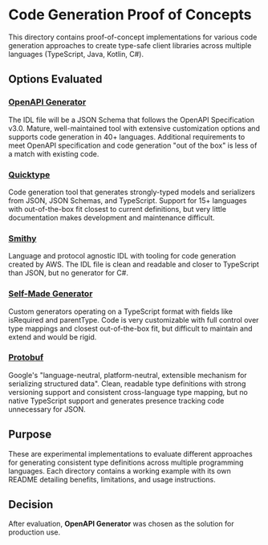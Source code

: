 # Code Generation Proof of Concepts

This directory contains proof-of-concept implementations for various code generation approaches to create type-safe client libraries across multiple languages (TypeScript, Java, Kotlin, C#).

## Options Evaluated

### [OpenAPI Generator](openAPI/)
The IDL file will be a JSON Schema that follows the OpenAPI Specification v3.0. Mature, well-maintained tool with extensive customization options and supports code generation in 40+ languages. Additional requirements to meet OpenAPI specification and code generation "out of the box" is less of a match with existing code.

### [Quicktype](quicktype/)
Code generation tool that generates strongly-typed models and serializers from JSON, JSON Schemas, and TypeScript. Support for 15+ languages with out-of-the-box fit closest to current definitions, but very little documentation makes development and maintenance difficult.

### [Smithy](smithy/)
Language and protocol agnostic IDL with tooling for code generation created by AWS. The IDL file is clean and readable and closer to TypeScript than JSON, but no generator for C#.

### [Self-Made Generator](self-made-generator/)
Custom generators operating on a TypeScript format with fields like isRequired and parentType. Code is very customizable with full control over type mappings and closest out-of-the-box fit, but difficult to maintain and extend and would be rigid.

### [Protobuf](protobuf/)
Google's "language-neutral, platform-neutral, extensible mechanism for serializing structured data". Clean, readable type definitions with strong versioning support and consistent cross-language type mapping, but no native TypeScript support and generates presence tracking code unnecessary for JSON.

## Purpose

These are experimental implementations to evaluate different approaches for generating consistent type definitions across multiple programming languages. Each directory contains a working example with its own README detailing benefits, limitations, and usage instructions.

## Decision

After evaluation, **OpenAPI Generator** was chosen as the solution for production use.